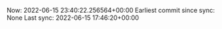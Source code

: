 Now: 2022-06-15 23:40:22.256564+00:00 Earliest commit since sync: None Last sync: 2022-06-15 17:46:20+00:00
